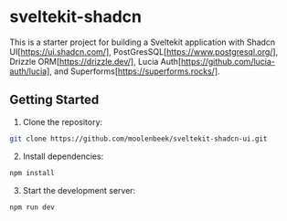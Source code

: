 # sveltekit-shadcn

This is a starter project for building a Sveltekit application with Shadcn UI[https://ui.shadcn.com/], PostGresSQL[https://www.postgresql.org/], Drizzle ORM[https://drizzle.dev/], Lucia Auth[https://github.com/lucia-auth/lucia], and Superforms[https://superforms.rocks/].

## Getting Started

1. Clone the repository:

```bash
git clone https://github.com/moolenbeek/sveltekit-shadcn-ui.git
```

2. Install dependencies:

```bash
npm install
```

3. Start the development server:

```bash
npm run dev
```

